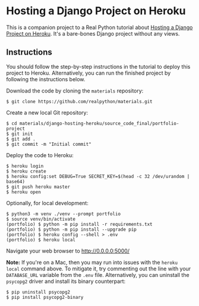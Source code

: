 # Hosting a Django Project on Heroku

This is a companion project to a Real Python tutorial about [Hosting a Django Project on Heroku](https://realpython.com/django-hosting-on-heroku/). It's a bare-bones Django project without any views.

## Instructions

You should follow the step-by-step instructions in the tutorial to deploy this project to Heroku. Alternatively, you can run the finished project by following the instructions below.

Download the code by cloning the `materials` repository:

```shell
$ git clone https://github.com/realpython/materials.git
```

Create a new local Git repository:

```shell
$ cd materials/django-hosting-heroku/source_code_final/portfolio-project
$ git init
$ git add .
$ git commit -m "Initial commit"
```

Deploy the code to Heroku:

```shell
$ heroku login
$ heroku create
$ heroku config:set DEBUG=True SECRET_KEY=$(head -c 32 /dev/urandom | base64)
$ git push heroku master
$ heroku open
```

Optionally, for local development:

```shell
$ python3 -m venv ./venv --prompt portfolio
$ source venv/bin/activate
(portfolio) $ python -m pip install -r requirements.txt
(portfolio) $ python -m pip install --upgrade pip
(portfolio) $ heroku config --shell > .env
(portfolio) $ heroku local
```

Navigate your web browser to <http://0.0.0.0:5000/>

**Note:** If you're on a Mac, then you may run into issues with the `heroku local` command above. To mitigate it, try commenting out the line with your `DATABASE_URL` variable from the `.env` file. Alternatively, you can uninstall the `psycopg2` driver and install its binary counterpart:

```console
$ pip uninstall psycopg2
$ pip install psycopg2-binary
```
